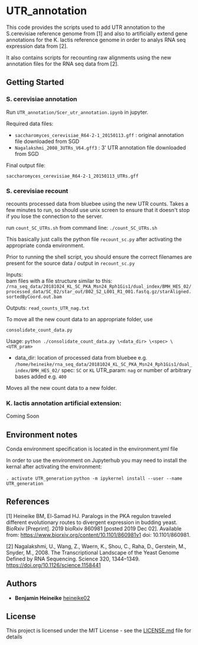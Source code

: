 # UTR_annotation

This code provides the scripts used to add UTR annotation to the S.cerevisiae reference genome from \[1] and also to artificially extend gene 
annotations for the K. lactis reference genome in order to analys RNA seq expression data from \[2].

It also contains scripts for recounting raw alignments using the new annotation files for the RNA seq data from \[2]. 

## Getting Started

### S. cerevisiae annotation 

Run `UTR_annotation/Scer_utr_annotation.ipynb` in jupyter.  

Required data files: 

* `saccharomyces_cerevisiae_R64-2-1_20150113.gff` : original annotation file downloaded from SGD
* `Nagalakshmi_2008_3UTRs_V64.gff3` : 3' UTR annotation file downloaded from SGD

Final output file: 

`saccharomyces_cerevisiae_R64-2-1_20150113_UTRs.gff`


### S. cerevisiae recount

recounts processed data from bluebee using the new UTR counts.  Takes a few minutes to run, so should use unix screen to ensure that it doesn't stop if you lose the connection to the server. 

run `count_SC_UTRs.sh` from command line: `./count_SC_UTRs.sh`

This basically just calls the python file `recount_sc.py` after activating the appropriate conda environment. 

Prior to running the shell script, you should ensure the correct filenames are present for the source data / output in `recount_sc.py`

Inputs:  
bam files with a file structure similar to this: 
`/rna_seq_data/20181024_KL_SC_PKA_Msn24_Rph1Gis1/dual_index/BMH_HES_02/processed_data/SC_02/star_out/B02_S2_L001_R1_001.fastq.gz/starAligned.sortedByCoord.out.bam`

Outputs: 
`read_counts_UTR_nag.txt`

To move all the new count data to an appropriate folder, use 

`consolidate_count_data.py`

Usage: 
`python ./consolidate_count_data.py \<data_dir> \<spec> \<UTR_pram>` 

* data_dir: location of processed data from bluebee e.g. `/home/heineike/rna_seq_data/20181024_KL_SC_PKA_Msn24_Rph1Gis1/dual_index/BMH_HES_02/`
spec: `SC` or `KL`
UTR_param: `nag` or number of arbitrary bases added e.g. `400`

Moves all the new count data to a new folder. 

### K. lactis annotation artificial extension: 


Coming Soon
	


## Environment notes

Conda environment specification is located in the environment.yml file

In order to use the environment on Jupyterhub you may need to install the kernal after activating the environment: 

`. activate UTR_generation`
`python -m ipykernel install --user --name UTR_generation`



## References

\[1] Heineike BM, El-Samad HJ. Paralogs in the PKA regulon traveled different evolutionary routes to divergent expression in budding yeast. BioRxiv \[Preprint]. 2019 bioRxiv 860981 \[posted 2019 Dec 02]. Available from: https://www.biorxiv.org/content/10.1101/860981v1 doi: 10.1101/860981.

\[2] Nagalakshmi, U., Wang, Z., Waern, K., Shou, C., Raha, D., Gerstein, M., Snyder, M., 2008. The Transcriptional Landscape of the Yeast Genome Defined by RNA Sequencing. Science 320, 1344–1349. https://doi.org/10.1126/science.1158441

## Authors

* **Benjamin Heineike** [heineike02](https://github.com/heineike02)


## License

This project is licensed under the MIT License - see the [LICENSE.md](LICENSE.md) file for details

